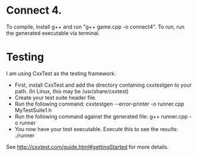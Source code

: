 # Connect 4. 

To compile, install g++ and run "g++ game.cpp -o connect4".
To run, run the generated executable via terminal.

# Testing
I am using CxxTest as the testing framework.

- First, install CxxTest and add the directory containing cxxtestgen to your path. (In Linux, this may be /usr/share/cxxtest)
- Create your test suite header file.
- Run the following command: cxxtestgen --error-printer -o runner.cpp MyTestSuite1.h
- Run the following command against the generated file: g++ runner.cpp -o runner
- You now have your test executable. Execute this to see the results: ./runner

See http://cxxtest.com/guide.html#gettingStarted for more details.